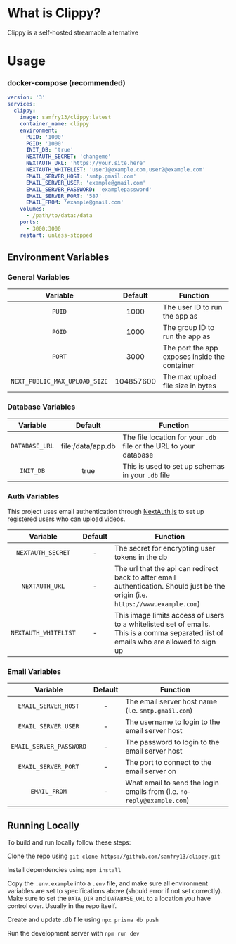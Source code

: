 # What is Clippy?

Clippy is a self-hosted streamable alternative

# Usage

### docker-compose (recommended)

```yaml
version: '3'
services:
  clippy:
    image: samfry13/clippy:latest
    container_name: clippy
    environment:
      PUID: '1000'
      PGID: '1000'
      INIT_DB: 'true'
      NEXTAUTH_SECRET: 'changeme'
      NEXTAUTH_URL: 'https://your.site.here'
      NEXTAUTH_WHITELIST: 'user1@example.com,user2@example.com'
      EMAIL_SERVER_HOST: 'smtp.gmail.com'
      EMAIL_SERVER_USER: 'example@gmail.com'
      EMAIL_SERVER_PASSWORD: 'examplepassword'
      EMAIL_SERVER_PORT: '587'
      EMAIL_FROM: 'example@gmail.com'
    volumes:
      - /path/to/data:/data
    ports:
      - 3000:3000
    restart: unless-stopped
```

## Environment Variables

### General Variables

|           Variable            |  Default  | Function                                      |
| :---------------------------: | :-------: | --------------------------------------------- |
|            `PUID`             |   1000    | The user ID to run the app as                 |
|            `PGID`             |   1000    | The group ID to run the app as                |
|            `PORT`             |   3000    | The port the app exposes inside the container |
| `NEXT_PUBLIC_MAX_UPLOAD_SIZE` | 104857600 | The max upload file size in bytes             |

### Database Variables

|    Variable    |      Default      | Function                                                          |
| :------------: | :---------------: | ----------------------------------------------------------------- |
| `DATABASE_URL` | file:/data/app.db | The file location for your `.db` file or the URL to your database |
|   `INIT_DB`    |       true        | This is used to set up schemas in your `.db` file                 |

### Auth Variables

This project uses email authentication through [NextAuth.js](https://next-auth.js.org/) to set up registered users who can upload videos.

|       Variable       | Default | Function                                                                                                                              |
| :------------------: | :-----: | ------------------------------------------------------------------------------------------------------------------------------------- |
|  `NEXTAUTH_SECRET`   |    -    | The secret for encrypting user tokens in the db                                                                                       |
|    `NEXTAUTH_URL`    |    -    | The url that the api can redirect back to after email authentication. Should just be the origin (i.e. `https://www.example.com`)      |
| `NEXTAUTH_WHITELIST` |    -    | This image limits access of users to a whitelisted set of emails. This is a comma separated list of emails who are allowed to sign up |

### Email Variables

|        Variable         | Default | Function                                                               |
| :---------------------: | :-----: | ---------------------------------------------------------------------- |
|   `EMAIL_SERVER_HOST`   |    -    | The email server host name (i.e. `smtp.gmail.com`)                     |
|   `EMAIL_SERVER_USER`   |    -    | The username to login to the email server host                         |
| `EMAIL_SERVER_PASSWORD` |    -    | The password to login to the email server host                         |
|   `EMAIL_SERVER_PORT`   |    -    | The port to connect to the email server on                             |
|      `EMAIL_FROM`       |    -    | What email to send the login emails from (i.e. `no-reply@example.com`) |

## Running Locally

To build and run locally follow these steps:

Clone the repo using `git clone https://github.com/samfry13/clippy.git`

Install dependencies using `npm install`

Copy the `.env.example` into a `.env` file, and make sure all environment variables are set to specifications above (should error if not set correctly). Make sure to set the `DATA_DIR` and `DATABASE_URL` to a location you have control over. Usually in the repo itself.

Create and update .db file using `npx prisma db push`

Run the development server with `npm run dev`
